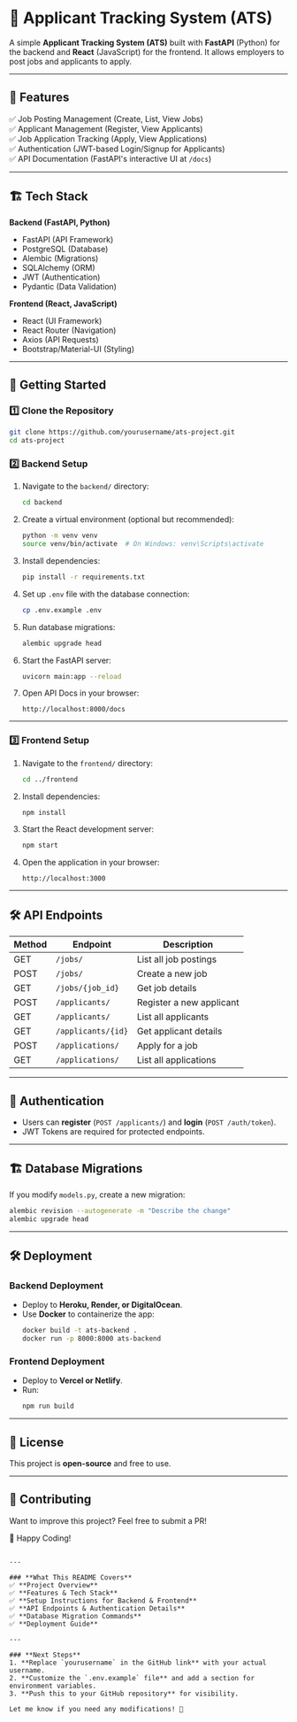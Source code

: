 # 📝 Applicant Tracking System (ATS)

A simple **Applicant Tracking System (ATS)** built with **FastAPI** (Python) for the backend and **React** (JavaScript) for the frontend. It allows employers to post jobs and applicants to apply.

---

## 📌 Features
✅ Job Posting Management (Create, List, View Jobs)  
✅ Applicant Management (Register, View Applicants)  
✅ Job Application Tracking (Apply, View Applications)  
✅ Authentication (JWT-based Login/Signup for Applicants)  
✅ API Documentation (FastAPI's interactive UI at `/docs`)  

---

## 🏗 Tech Stack
**Backend (FastAPI, Python)**
- FastAPI (API Framework)
- PostgreSQL (Database)
- Alembic (Migrations)
- SQLAlchemy (ORM)
- JWT (Authentication)
- Pydantic (Data Validation)

**Frontend (React, JavaScript)**
- React (UI Framework)
- React Router (Navigation)
- Axios (API Requests)
- Bootstrap/Material-UI (Styling)

---

## 🚀 Getting Started

### **1️⃣ Clone the Repository**
```bash
git clone https://github.com/yourusername/ats-project.git
cd ats-project
```

### **2️⃣ Backend Setup**
1. Navigate to the `backend/` directory:
   ```bash
   cd backend
   ```
2. Create a virtual environment (optional but recommended):
   ```bash
   python -m venv venv
   source venv/bin/activate  # On Windows: venv\Scripts\activate
   ```
3. Install dependencies:
   ```bash
   pip install -r requirements.txt
   ```
4. Set up `.env` file with the database connection:
   ```bash
   cp .env.example .env
   ```
5. Run database migrations:
   ```bash
   alembic upgrade head
   ```
6. Start the FastAPI server:
   ```bash
   uvicorn main:app --reload
   ```
7. Open API Docs in your browser:
   ```
   http://localhost:8000/docs
   ```

---

### **3️⃣ Frontend Setup**
1. Navigate to the `frontend/` directory:
   ```bash
   cd ../frontend
   ```
2. Install dependencies:
   ```bash
   npm install
   ```
3. Start the React development server:
   ```bash
   npm start
   ```
4. Open the application in your browser:
   ```
   http://localhost:3000
   ```

---

## 🛠 API Endpoints

| Method | Endpoint            | Description              |
|--------|---------------------|--------------------------|
| GET    | `/jobs/`            | List all job postings   |
| POST   | `/jobs/`            | Create a new job        |
| GET    | `/jobs/{job_id}`    | Get job details         |
| POST   | `/applicants/`      | Register a new applicant |
| GET    | `/applicants/`      | List all applicants     |
| GET    | `/applicants/{id}`  | Get applicant details   |
| POST   | `/applications/`    | Apply for a job         |
| GET    | `/applications/`    | List all applications   |

---

## 🔐 Authentication
- Users can **register** (`POST /applicants/`) and **login** (`POST /auth/token`).
- JWT Tokens are required for protected endpoints.

---

## 🏗 Database Migrations
If you modify `models.py`, create a new migration:
```bash
alembic revision --autogenerate -m "Describe the change"
alembic upgrade head
```

---

## 🛠 Deployment
### **Backend Deployment**
- Deploy to **Heroku, Render, or DigitalOcean**.
- Use **Docker** to containerize the app:
  ```bash
  docker build -t ats-backend .
  docker run -p 8000:8000 ats-backend
  ```

### **Frontend Deployment**
- Deploy to **Vercel or Netlify**.
- Run:
  ```bash
  npm run build
  ```

---

## 📜 License
This project is **open-source** and free to use.

---

## 📢 Contributing
Want to improve this project? Feel free to submit a PR!

🚀 Happy Coding!
```

---

### **What This README Covers**
✅ **Project Overview**  
✅ **Features & Tech Stack**  
✅ **Setup Instructions for Backend & Frontend**  
✅ **API Endpoints & Authentication Details**  
✅ **Database Migration Commands**  
✅ **Deployment Guide**  

---

### **Next Steps**
1. **Replace `yourusername` in the GitHub link** with your actual username.
2. **Customize the `.env.example` file** and add a section for environment variables.
3. **Push this to your GitHub repository** for visibility.

Let me know if you need any modifications! 🚀
